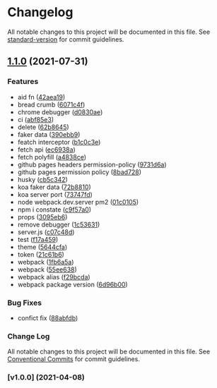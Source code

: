 # Changelog

All notable changes to this project will be documented in this file. See [standard-version](https://github.com/conventional-changelog/standard-version) for commit guidelines.

## [1.1.0](https://github.com/wkylin/promotion-web/compare/v1.0.0...v1.1.0) (2021-07-31)

### Features

* aid fn ([42aea19](https://github.com/wkylin/promotion-web/commit/42aea19b51562afa68298107549fa6d8443d9b06))
* bread crumb ([6071c4f](https://github.com/wkylin/promotion-web/commit/6071c4f5cdf4434d5635a4a741acbd70cadee554))
* chrome debugger ([d0830ae](https://github.com/wkylin/promotion-web/commit/d0830ae3977c744b7d92ff60b25427b827048025))
* ci ([abf85e3](https://github.com/wkylin/promotion-web/commit/abf85e3b24da884f520014766eadc21d20eaeb47))
* delete ([62b8645](https://github.com/wkylin/promotion-web/commit/62b8645f1439c4bb3286faa0eb9c85d5e8761189))
* faker data ([390ebb9](https://github.com/wkylin/promotion-web/commit/390ebb968160ccf98db4194bdab2389a54b97913))
* featch interceptor ([b1c0c3e](https://github.com/wkylin/promotion-web/commit/b1c0c3e4df85dc9738625c134da4ac033fda7a3b))
* fetch api ([ec6938a](https://github.com/wkylin/promotion-web/commit/ec6938aef43daedcb8ec121697ad2c069c95f953))
* fetch polyfill ([a4838ce](https://github.com/wkylin/promotion-web/commit/a4838ce1d509850d76d5f784ebdb72cb7b30472a))
* github pages headers permission-policy ([9731d6a](https://github.com/wkylin/promotion-web/commit/9731d6adf8637a8e11f2f705f8e867f6e7fa5e3e))
* github pages permission policy ([8bad728](https://github.com/wkylin/promotion-web/commit/8bad72829365456ca0840f3f1092c4b1232e8d3a))
* husky ([cb5c342](https://github.com/wkylin/promotion-web/commit/cb5c342e716f137ea6acdd52948afae194e661da))
* koa faker data ([72b8810](https://github.com/wkylin/promotion-web/commit/72b8810e7ca46e6b85c72d19fc1866a01a200c5a))
* koa server port ([73747fd](https://github.com/wkylin/promotion-web/commit/73747fd69af36f96fa48a39ca69bb7dc7c57ce76))
* node webpack.dev.server pm2 ([01c0105](https://github.com/wkylin/promotion-web/commit/01c01059a7484d368683b86e7804e7f944c79497))
* npm i constate ([c9f57a0](https://github.com/wkylin/promotion-web/commit/c9f57a02d785eae601222b045e40e2751bd125bf))
* props ([3095eb6](https://github.com/wkylin/promotion-web/commit/3095eb62429d2d447cc21bf81050c5cf597723c7))
* remove debugger ([1c53631](https://github.com/wkylin/promotion-web/commit/1c53631622f150e08466dd6cfc06b5a4a4e739ce))
* server.js ([c07c48d](https://github.com/wkylin/promotion-web/commit/c07c48d82cb7dea9cdf4820c6d32fe88c669de92))
* test ([f17a459](https://github.com/wkylin/promotion-web/commit/f17a459a961a64aa8bd9090d00b8a6ed50b73aed))
* theme ([5644cfa](https://github.com/wkylin/promotion-web/commit/5644cfad3bcd7c10d9f80ee9b4baa40904796a23))
* token ([21c61b6](https://github.com/wkylin/promotion-web/commit/21c61b672ddc1350716b437a29fafc59deaac649))
* webpack ([1fb6a5a](https://github.com/wkylin/promotion-web/commit/1fb6a5a9da9d74b6d43b9d475b9fcd4b7077af60))
* webpack ([55ee638](https://github.com/wkylin/promotion-web/commit/55ee638011830e63c3658c7d0a56e34febd10233))
* webpack alias ([f29bcda](https://github.com/wkylin/promotion-web/commit/f29bcda113b041deaef7389536b55c138a52f1d8))
* webpack package version ([6d96b00](https://github.com/wkylin/promotion-web/commit/6d96b005c17dabf20bffe370431b685127d1d81a))

### Bug Fixes

* confict fix ([88abfdb](https://github.com/wkylin/promotion-web/commit/88abfdb53eeaf226d757a428b978c7b5babb1c37))

### Change Log

All notable changes to this project will be documented in this file.
See [Conventional Commits](https://conventionalcommits.org) for commit guidelines.

### [v1.0.0] (2021-04-08)
